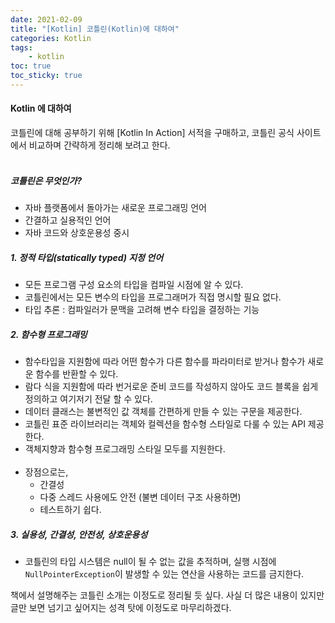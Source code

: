 ```yaml
---
date: 2021-02-09
title: "[Kotlin] 코틀린(Kotlin)에 대하여"
categories: Kotlin
tags:
    - kotlin
toc: true
toc_sticky: true
---
```

#### Kotlin 에 대하여
코틀린에 대해 공부하기 위해 [Kotlin In Action] 서적을 구매하고, 코틀린 공식 사이트에서 비교하며 간략하게 정리해 보려고 한다.  
&nbsp;  

##### 코틀린은 무엇인가?  
- 자바 플랫폼에서 돌아가는 새로운 프로그래밍 언어  
- 간결하고 실용적인 언어  
- 자바 코드와 상호운용성 중시  

##### 1. 정적 타입(statically typed) 지정 언어  
- 모든 프로그램 구성 요소의 타입을 컴파일 시점에 알 수 있다.  
- 코틀린에서는 모든 변수의 타입을 프로그래머가 직접 명시할 필요 없다.  
- 타입 추론 : 컴파일러가 문맥을 고려해 변수 타입을 결정하는 기능  

##### 2. 함수형 프로그래밍  
- 함수타입을 지원함에 따라 어떤 함수가 다른 함수를 파라미터로 받거나 함수가 새로운 함수를 반환할 수 있다.  
- 람다 식을 지원함에 따라 번거로운 준비 코드를 작성하지 않아도 코드 블록을 쉽게 정의하고 여기저기 전달 할 수 있다.  
- 데이터 클래스는 불변적인 값 객체를 간편하게 만들 수 있는 구문을 제공한다.  
- 코틀린 표준 라이브러리는 객체와 컬렉션을 함수형 스타일로 다룰 수 있는 API 제공한다.  
- 객체지향과 함수형 프로그래밍 스타일 모두를 지원한다.  
&nbsp;  
- 장점으로는,
  - 간결성  
  - 다중 스레드 사용에도 안전 (불변 데이터 구조 사용하면)  
  - 테스트하기 쉽다.  

##### 3. 실용성, 간결성, 안전성, 상호운용성  
- 코틀린의 타입 시스템은 null이 될 수 없는 값을 추적하며, 실행 시점에 `NullPointerException`이 발생할 수 있는 연산을 사용하는 코드를 금지한다.  

책에서 설명해주는 코틀린 소개는 이정도로 정리될 듯 싶다. 사실 더 많은 내용이 있지만 글만 보면 넘기고 싶어지는 성격 탓에 이정도로 마무리하겠다.  
